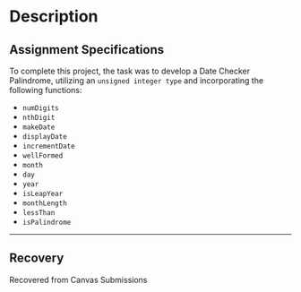 # Description
## Assignment Specifications
To complete this project, the task was to develop a Date Checker Palindrome, utilizing an `unsigned integer type` and incorporating the following functions:
- `numDigits`
- `nthDigit`
- `makeDate`
- `displayDate`
- `incrementDate`
- `wellFormed`
- `month`
- `day`
- `year`
- `isLeapYear`
- `monthLength`
- `lessThan`
- `isPalindrome`
___
## Recovery
Recovered from Canvas Submissions